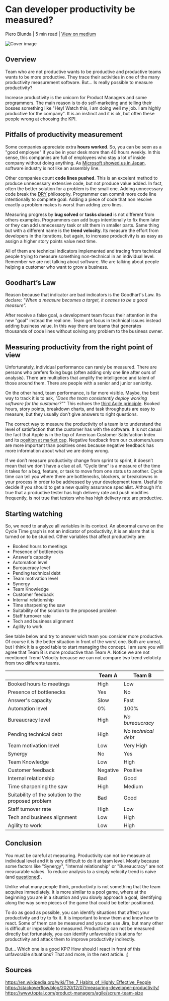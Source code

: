 # Can developer productivity be measured?

Piero Blunda | 5 min read | [View on medium](https://pieroblunda.medium.com/can-developer-productivity-be-measured-a098e990d6a1)

![Cover image](https://miro.medium.com/max/1200/1*SfR3xeQGg9HgL2GeCEIo0w.png)

## Overview

Team who are not productive wants to be productive and productive teams wants to be more productive. They trace their activities in one of the many productivity measurement software. But... Is really possible to measure productivity? 

Increase productivity is the unicorn for Product Managers and some programmers. The main reason is to do self-marketing and telling their bosses something like "Hey! Watch this, i am doing well my job. I am highly productive for the company". It is an instinct and it is ok, but often these people wrong at choosing the KPI.

## Pitfalls of productivity measurement

Some companies appreciate extra **hours worked**. So, you can be seen as a "good employee" if you be in your desk more than 40 hours weekly. In this sense, this companies are full of employees who stay a lot of inside company without doing anything. As [Microsoft showed us in Japan](https://www.forbes.com/sites/lisettevoytko/2019/11/04/what-microsoft-japans-successful-4-day-week-suggests-about-work-life-balance/), software industry is not like an assembly line.

Other companies count **code lines pushed**. This is an excelent method to produce unnecessary extensive code, but not produce value added. In fact, often the better solution for a problem is the small one. Adding unnecessary code break the [DRY](https://en.wikipedia.org/wiki/Don%27t_repeat_yourself) philosophy. Programmer can commit more code line intentionally to complete goal. Adding a piece of code that non resolve exactly a problem makes is worst than adding zero lines.

Measuring progress by **bug solved** or **tasks closed** is not different from others examples. Programmers can add bugs intentionally to fix them later or they can add unnecessary task or slit them in smaller parts. Same thing but with a different name is the **trend velocity**. Its measure the effort from developers in the iterations, but again, to increase productivity is as easy as assign a higher story points value next time.

All of them are technical indicators implemented and tracing from technical people trying to measure something non-technical in an individual level. Remember we are not talking about software. We are talking about people helping a customer who want to grow a business.

## Goodhart’s Law

Reason because that indicator are bad indicators is the Goodhart's Law. Its declare: _"When a measure becomes a target, it ceases to be a good measure"._

After receive a false goal, a development team focus their attention in the new "goal" instead the real one. Team get focus in technical issues instead adding business value. In this way there are teams that generates thousands of code lines without solving any problem to the business owner.

## Measuring productivity from the right point of view

Unfortunately, individual performance can rarely be measured. There are persons who prefers fixing bugs (often adding only one line after ours of analysis). There are multipliers that amplify the intelligence and talent of those around them. There are people with a senior and junior seniority.

On the other hand, team performance, is far more visible. Maybe, the best way to track it is to ask, _"Does the team consistently deploy working software for the customer?"_" This echoes the [third Agile principle](https://agilemanifesto.org/principles.html). Booked hours, story points, breakdown charts, and task throughputs are easy to measure, but they usually don’t give answers to right questions.

The correct way to measure the productivity of a team is to understand the level of satisfaction that the customer has with the software. It is not casual the fact that Apple is in the top of American Customer Satisfaction Index and its [position at market cap](https://companiesmarketcap.com/apple/marketcap/). Negative feedback from our customers/users are more important than positives ones because negative feedback has more information about what we are doing wrong.

If we don’t measure productivity change from sprint to sprint, it doesn’t mean that we don’t have a clue at all. “Cycle time” is a measure of the time it takes for a bug, feature, or task to move from one status to another. Cycle time can tell you where there are bottlenecks, blockers, or breakdowns in your process in order to be addressed by your development team. Useful to decide if you should to get a new quality assurance specialist. Although it's true that a productive tester has high delivery rate and push modifies frequently, is not true that testers who has high delivery rate are productive.

## Starting watching 

So, we need to analyze all variables in its context. An abnormal curve on the Cycle Time graph is not an indicator of productivity, it is an alarm that is turned on to be studied. Other variables that affect productivity are:

- Booked hours to meetings
- Presence of bottlenecks
- Answer's capacity
- Automation level
- Bureaucracy level
- Pending technical debt
- Team motivation level
- Synergy
- Team Knowledge
- Customer feedback
- Internal relationship
- Time sharpening the saw
- Suitability of the solution to the proposed problem
- Staff turnover rate
- Tech and business alignment
- Agility to work

See table below and try to answer wich team you consider more productive. Of course it is the better situation in front of the worst one. Both are unreal, but I think it is a good table to start managing the concept. I am sure you will agree that Team B is more productive than Team A. Notice we are not mentioned Trend Velocity because we can not compare two trend veloticty from two differents teams.

| | Team A | Team B |
| --- |  --- | --- |
| Booked hours to meetings | High | Low |
| Presence of bottlenecks | Yes | No |
| Answer's capacity | Slow | Fast |
| Automation level | 0% | 100% |
| Bureaucracy level | High | _No bureaucracy_ |
| Pending technical debt | High | _No technical debt_ |
| Team motivation level | Low | Very High |
| Synergy | No | Yes |
| Team Knowledge | Low | High |
| Customer feedback | Negative | Positive |
| Internal relationship | Bad | Good |
| Time sharpening the saw | High | Medium |
| Suitability of the solution to the proposed problem | Bad | Good |
| Staff turnover rate | High | Low |
| Tech and business alignment | Low | High |
| Agility to work | Low | High |

## Conclusion

You must be careful at measuring. Productivity can not be measure at individual level and it is very difficult to do it at team level. Mostly because some factors like "Synergy", "Internal relationship" or "Bureaucracy" are not measurable values. To reduce analysis to a simply velocity trend is naive (and [questioned](https://en.wikipedia.org/wiki/Velocity_(software_development))).

Unlike what many people think, productivity is not something that the team acquires immediately. It is more similar to a pool game, where at the beginning you are in a situation and you slowly approach a goal, identifying along the way some pieces of the game that could be better positioned.

To do as good as possible, you can identify situations that affect your productivity and try to fix it. It is important to know them and know how to react. Some of them can be measured and you can use Jira, but many other is difficult or impossible to measured. Productivity can not be measured directly but fortunately, you can identify unfavorable situations for productivity and attack them to improve productivity indirectly.

But... Which one is a good KPI? How should I react in front of this unfavorable situations? That and more, in the next article. ;)

## Sources

https://en.wikipedia.org/wiki/The_7_Habits_of_Highly_Effective_People
https://stackoverflow.blog/2020/12/07/measuring-developer-productivity/
https://www.toptal.com/product-managers/agile/scrum-team-size